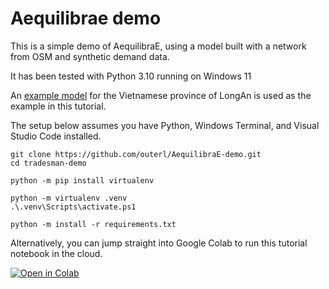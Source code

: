 # Aequilibrae demo
This is a simple demo of AequilibraE, using a model built with a network from OSM and synthetic demand data.

It has been tested with Python 3.10 running on Windows 11

An [example model](https://github.com/outerl/AequilibraE-demo/releases/download/Freeworld/LongAn_base_model.zip) for the Vietnamese province of LongAn is
used as the example in this tutorial. 

The setup below assumes you have Python, Windows Terminal, and Visual Studio Code installed.


    git clone https://github.com/outerl/AequilibraE-demo.git
    cd tradesman-demo

    python -m pip install virtualenv

    python -m virtualenv .venv
    .\.venv\Scripts\activate.ps1

    python -m install -r requirements.txt


Alternatively, you can jump straight into Google Colab to run this tutorial notebook in the cloud.

<a href="https://colab.research.google.com/github/outerl/AequilibraE-demo/blob/main/basic_aequilibrae_demo.ipynb" target="_parent"><img src="https://colab.research.google.com/assets/colab-badge.svg" alt="Open in Colab"/></a>